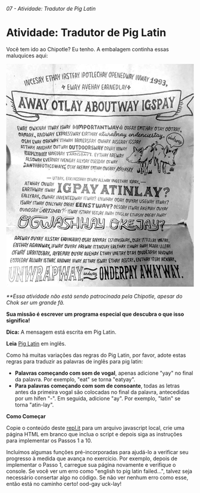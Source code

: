 <em>07 - Atividade: Tradutor de Pig Latin</em>

<h1>Atividade: Tradutor de Pig Latin</h1>

Você tem ido ao Chipotle? Eu tenho. A embalagem continha essas maluquices aqui:

![exemplo](exemplo.png)

<em>**Essa atividade não está sendo patrocinada pela Chipotle, apesar do Chok ser um grande fã.</em>

<strong>Sua missão é escrever um programa especial que descubra o que isso significa!</strong>

<strong>Dica:</strong> A mensagem está escrita em Pig Latin.

<strong>Leia</strong> [Pig Latin](https://simple.wikipedia.org/wiki/Pig_Latin) em inglês.

Como há muitas variações das regras do Pig Latin, por favor, adote estas regras para traduzir as palavras de inglês para pig latin:

<ul>
<li><strong>Palavras começando com som de vogal</strong>, apenas adicione "yay" no final da palavra. Por exemplo, "eat" se torna "eatyay".</li>
<li><strong>Para palavras começando com som de consoante</strong>, todas as letras antes da primeira vogal são colocadas no final da palavra, antecedidas por um hífen "-". Em seguida, adicione "ay". Por exemplo, "latin" se torna "atin-lay".</li>
</ul>

<strong>Como Começar</strong>

Copie o conteúdo deste [repl.it](https://replit.com/@kenzieacademy/Pig-Latin) para um arquivo javascript local, crie uma página HTML em branco que inclua o script e depois siga as instruções para implementar os Passos 1 a 10.

Incluímos algumas funções pré-incorporadas para ajudá-lo a verificar seu progresso à medida que avança no exercício. Por exemplo, depois de implementar o Passo 1, carregue sua página novamente e verifique o console. Se você ver um erro como "english to pig latin failed…", talvez seja necessário consertar algo no código. Se não ver nenhum erro como esse, então está no caminho certo! ood-gay uck-lay!
